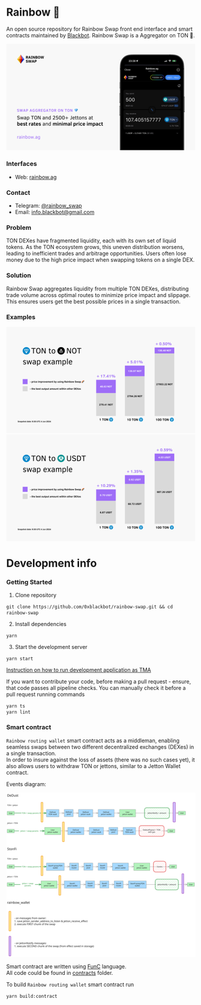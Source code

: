 # Rainbow 🌈

An open source repository for Rainbow Swap front end interface and smart contracts maintained by [Blackbot](https://blackbot.technology/). Rainbow Swap is a Aggregator on TON 💎.

![main banner.png](docs%2Fassets%2Fmain%20banner.png)

### Interfaces

- Web: [rainbow.ag](https://rainbow.ag)

### Contact

- Telegram: [@rainbow_swap](https://t.me/mattdev071)
- Email: [info.blackbot@gmail.com](mailto:mattdev071@gmail.com)

### Problem

TON DEXes have fragmented liquidity, each with its own set of liquid tokens. As the TON ecosystem grows, this uneven distribution worsens, leading to inefficient trades and arbitrage opportunities. Users often lose money due to the high price impact when swapping tokens on a single DEX.

### Solution

Rainbow Swap aggregates liquidity from multiple TON DEXes, distributing trade volume across optimal routes to minimize price impact and slippage. This ensures users get the best possible prices in a single transaction.

### Examples

![not example.png](docs%2Fassets%2Fnot%20example.png)
![usdt example.png](docs%2Fassets%2Fusdt%20example.png)


# Development info

### Getting Started

1. Clone repository
```
git clone https://github.com/0xblackbot/rainbow-swap.git && cd rainbow-swap
```

2. Install dependencies
```
yarn
```

3. Start the development server
```
yarn start
```

[Instruction on how to run development application as TMA](docs%2FTMA-development.md)

If you want to contribute your code, before making a pull request - ensure, that code passes all pipeline checks. You can manually check it before a pull request running commands
```
yarn ts
yarn lint
```

### Smart contract

`Rainbow routing wallet` smart contract acts as a middleman, enabling seamless swaps between two different decentralized exchanges (DEXes) in a single transaction.  
In order to insure against the loss of assets (there was no such cases yet), it also allows users to withdraw TON or jettons, similar to a Jetton Wallet contract.  

Events diagram:

![smart-contract-events-diagram.svg](docs%2Fassets%2Fsmart-contract-events-diagram.svg)

Smart contract are written using [FunC](https://docs.ton.org/develop/func/overview) language.  
All code could be found in [contracts](contracts) folder.  

To build `Rainbow routing wallet` smart contract run
```
yarn build:contract
```

